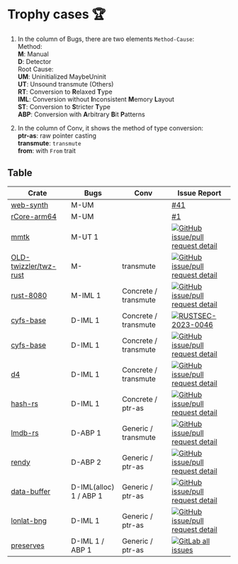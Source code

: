# Trophy cases 🏆


1. In the column of Bugs, there are two elements `Method-Cause`:  
Method:  
**M**: Manual  
**D**: Detector  
Root Cause:  
**UM**: Uninitialized MaybeUninit  
**UT**: Unsound transmute (Others)  
**RT**: Conversion to **R**elaxed **T**ype  
**IML**: Conversion without **I**nconsistent **M**emory **L**ayout  
**ST**: Conversion to **S**tricter **T**ype  
**ABP**: Conversion with **A**rbitrary **B**it **P**atterns

2. In the column of Conv, it shows the method of type conversion:  
**ptr-as**: raw pointer casting  
**transmute**: `transmute`  
**from**: with `From` trait


## Table
| Crate | Bugs | Conv | Issue Report |
| ----- | ---- | -------- | ------------ |
| [web-synth](https://github.com/Ameobea/web-synth) | M-UM | | [#41](https://github.com/Ameobea/web-synth/issues/41) |
| [rCore-arm64](https://github.com/rcore-os/rCore-Tutorial-v3-arm64) | M-UM | | [#1](https://github.com/rcore-os/rCore-Tutorial-v3-arm64/issues/1) |
| [mmtk](https://crates.io/crates/mmtk) | M-UT 1 | | [![GitHub issue/pull request detail](https://img.shields.io/github/issues/detail/state/mmtk/mmtk-core/825?logo=github)](https://github.com/mmtk/mmtk-core/issues/825) |
| [OLD-twizzler/twz-rust](https://github.com/twizzler-operating-system/OLD-twizzler) | M- | transmute | [![GitHub issue/pull request detail](https://img.shields.io/github/issues/detail/state/twizzler-operating-system/OLD-twizzler/9?logo=github)](https://github.com/twizzler-operating-system/OLD-twizzler/issues/9) |
| [rust-8080](https://github.com/irevoire/rust-8080) | M-IML 1 | Concrete / transmute | [![GitHub issue/pull request detail](https://img.shields.io/github/issues/detail/state/irevoire/rust-8080/16?logo=github)](https://github.com/irevoire/rust-8080/issues/16) |
| [cyfs-base](https://crates.io/crates/cyfs-base) | D-IML 1 | Concrete / transmute | [![RUSTSEC-2023-0046](https://img.shields.io/badge/RUSTSEC-2023--0046-blue?style=flat-square&logo=rust)](https://rustsec.org/advisories/RUSTSEC-2023-0046.html) |
| [cyfs-base](https://crates.io/crates/cyfs-base) | D-IML 1 | Concrete / transmute | [![GitHub issue/pull request detail](https://img.shields.io/github/issues/detail/state/buckyos/CYFS/274?logo=github)](https://github.com/buckyos/CYFS/issues/274) |
| [d4](https://crates.io/crates/d4) | D-IML 1 | Concrete / transmute | [![GitHub issue/pull request detail](https://img.shields.io/github/issues/detail/state/38/d4-format/71?logo=github)](https://github.com/38/d4-format/issues/71) |
| [hash-rs](https://crates.io/crates/hash-rs) | D-IML 1 | Concrete / ptr-as | [![GitHub issue/pull request detail](https://img.shields.io/github/issues/detail/state/asukharev/hash-rs/2?logo=github)](https://github.com/asukharev/hash-rs/issues/2) |
| [lmdb-rs](https://crates.io/crates/lmdb-rs) | D-ABP 1 | Generic / transmute | [![GitHub issue/pull request detail](https://img.shields.io/github/issues/detail/state/vhbit/lmdb-rs/67?logo=github)](https://github.com/vhbit/lmdb-rs/issues/67) |
| [rendy](https://crates.io/crates/rendy/) | D-ABP 2 | Generic / ptr-as | [![GitHub issue/pull request detail](https://img.shields.io/github/issues/detail/state/amethyst/rendy/328?logo=github)](https://github.com/amethyst/rendy/issues/328) |
| [data-buffer](https://crates.io/crates/data_buffer) | D-IML(alloc) 1 / ABP 1 | Generic / ptr-as | [![GitHub issue/pull request detail](https://img.shields.io/github/issues/detail/state/elrnv/buffer/2?logo=github)](https://github.com/elrnv/buffer/issues/2) |
| [lonlat-bng](https://crates.io/crates/lonlat_bng) | D-IML 1 | Generic / ptr-as | [![GitHub issue/pull request detail](https://img.shields.io/github/issues/detail/state/urschrei/lonlat_bng/19?logo=github)](https://github.com/urschrei/lonlat_bng/issues/19#issuecomment-1618461663) |
| [preserves](https://crates.io/crates/preserves) | D-IML 1 / ABP 1 | Generic / ptr-as | [![GitLab all issues](https://img.shields.io/gitlab/issues/all/preserves%2Fpreserves?logo=gitlab&label=issue%2042)](https://gitlab.com/preserves/preserves/-/issues/42) |